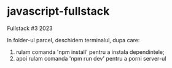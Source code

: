 # javascript-fullstack

Fullstack #3 2023

In folder-ul parcel, deschidem terminalul, dupa care:

1. rulam comanda 'npm install' pentru a instala dependintele;
2. apoi rulam comanda 'npm run dev' pentru a porni server-ul
